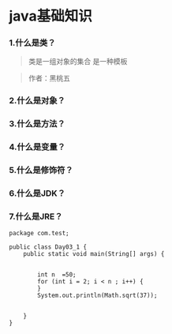 # java基础知识

### 1.什么是类？

>类是一组对象的集合
>是一种模板

>作者：黑桃五
### 2.什么是对象？

### 3.什么是方法？

### 4.什么是变量？

### 5.什么是修饰符？

### 6.什么是JDK？

### 7.什么是JRE？



```
package com.test;

public class Day03_1 {
    public static void main(String[] args) {


        int n  =50;
        for (int i = 2; i < n ; i++) {
        }
        System.out.println(Math.sqrt(37));


    }
}

```
